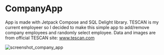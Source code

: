# CompanyApp
App is made with Jetpack Compose and SQL Delight library. TESCAN is my current employeer so I decided to make this simple app to add/remove company employees and randomly select employee. Data and images are from official TESCAN site: www.tescan.com

![screenshot_company_app](https://github.com/bphaggard/CompanyApp/assets/129317531/cdfeefc5-7fbf-448c-a98b-3448e15cce5b)
